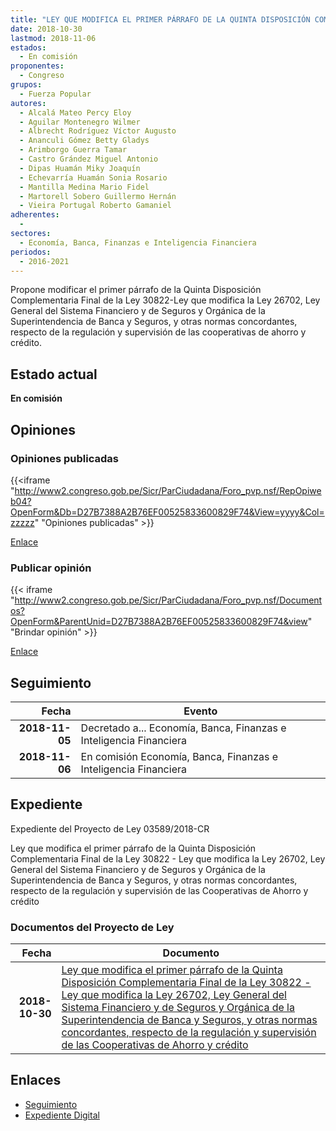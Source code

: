 ```yaml
---
title: "LEY QUE MODIFICA EL PRIMER PÁRRAFO DE LA QUINTA DISPOSICIÓN COMPLEMENTARIA FINAL DE LA LEY 30822-LEY QUE MODIFICA LA LEY 26702, LEY GENERAL DEL SISTEMA FINANCIERO Y DE SEGUROS Y ORGÁNICA DE LA SUIPERINTENDENCIA DE BANCA Y SEGUROS, Y OTRAS NORMAS CONCORDANTES, RESPECTO DE LA REGULACIÓN Y SUPERVISIÓN DE LAS COOPERATIVAS DE AHORRO Y CRÉDITO"
date: 2018-10-30
lastmod: 2018-11-06
estados: 
  - En comisión
proponentes: 
  - Congreso
grupos: 
  - Fuerza Popular
autores: 
  - Alcalá Mateo Percy Eloy
  - Aguilar Montenegro Wilmer
  - Albrecht Rodríguez Víctor Augusto
  - Ananculi Gómez Betty Gladys
  - Arimborgo Guerra Tamar
  - Castro Grández Miguel Antonio
  - Dipas Huamán Miky Joaquín
  - Echevarría Huamán Sonia Rosario
  - Mantilla Medina Mario Fidel
  - Martorell Sobero Guillermo Hernán
  - Vieira Portugal Roberto Gamaniel
adherentes: 
  - 
sectores: 
  - Economía, Banca, Finanzas e Inteligencia Financiera
periodos: 
  - 2016-2021
---
```


Propone modificar el primer párrafo de la Quinta Disposición Complementaria Final de la Ley 30822-Ley que modifica la Ley 26702, Ley General del Sistema Financiero y de Seguros y Orgánica de la Superintendencia de Banca y Seguros, y otras normas concordantes, respecto de la regulación y supervisión de las cooperativas de ahorro y crédito.


## Estado actual

**En comisión**

## Opiniones

### Opiniones publicadas

{{<iframe "http://www2.congreso.gob.pe/Sicr/ParCiudadana/Foro_pvp.nsf/RepOpiweb04?OpenForm&Db=D27B7388A2B76EF00525833600829F74&View=yyyy&Col=zzzzz" "Opiniones publicadas" >}}

[Enlace](http://www2.congreso.gob.pe/Sicr/ParCiudadana/Foro_pvp.nsf/RepOpiweb04?OpenForm&Db=D27B7388A2B76EF00525833600829F74&View=yyyy&Col=zzzzz)
### Publicar opinión

{{< iframe "http://www2.congreso.gob.pe/Sicr/ParCiudadana/Foro_pvp.nsf/Documentos?OpenForm&ParentUnid=D27B7388A2B76EF00525833600829F74&view" "Brindar opinión" >}}

[Enlace](http://www2.congreso.gob.pe/Sicr/ParCiudadana/Foro_pvp.nsf/Documentos?OpenForm&ParentUnid=D27B7388A2B76EF00525833600829F74&view)

## Seguimiento

| Fecha | Evento |
|------:|--------|
| **2018-11-05** | Decretado a... Economía, Banca, Finanzas e Inteligencia Financiera|
| **2018-11-06** | En comisión Economía, Banca, Finanzas e Inteligencia Financiera|


## Expediente

Expediente del Proyecto de Ley 03589/2018-CR

Ley que modifica el primer párrafo de la Quinta Disposición Complementaria Final de la Ley 30822 - Ley que modifica la Ley 26702, Ley General del Sistema Financiero y de Seguros y Orgánica de la Superintendencia de Banca y Seguros, y otras normas concordantes, respecto de la regulación y supervisión de las Cooperativas de Ahorro y crédito


### Documentos del Proyecto de Ley

| Fecha | Documento |
|------:|--------|
| **2018-10-30** | [Ley que modifica el primer párrafo de la Quinta Disposición Complementaria Final de la Ley 30822 - Ley que modifica la Ley 26702, Ley General del Sistema Financiero y de Seguros y Orgánica de la Superintendencia de Banca y Seguros, y otras normas concordantes, respecto de la regulación y supervisión de las Cooperativas de Ahorro y crédito](http://www.leyes.congreso.gob.pe/Documentos/2016_2021/Proyectos_de_Ley_y_de_Resoluciones_Legislativas/PL0358920181030.pdf) |

## Enlaces 

- [Seguimiento](http://www2.congreso.gob.pe/Sicr/TraDocEstProc/CLProLey2016.nsf/f7fff46988ca05b1052578e100829cc7/3ccdfd834f300ef70525833700008cd6?OpenDocument)
- [Expediente Digital](http://www2.congreso.gob.pe/Sicr/TraDocEstProc/CLProLey2016.nsf/f7fff46988ca05b1052578e100829cc7/3ccdfd834f300ef70525833700008cd6?OpenDocument&Click=05257FB7005EB655.eb71d0cf91d8294e05256cdf006b5706/$Body/0.1C6C)
